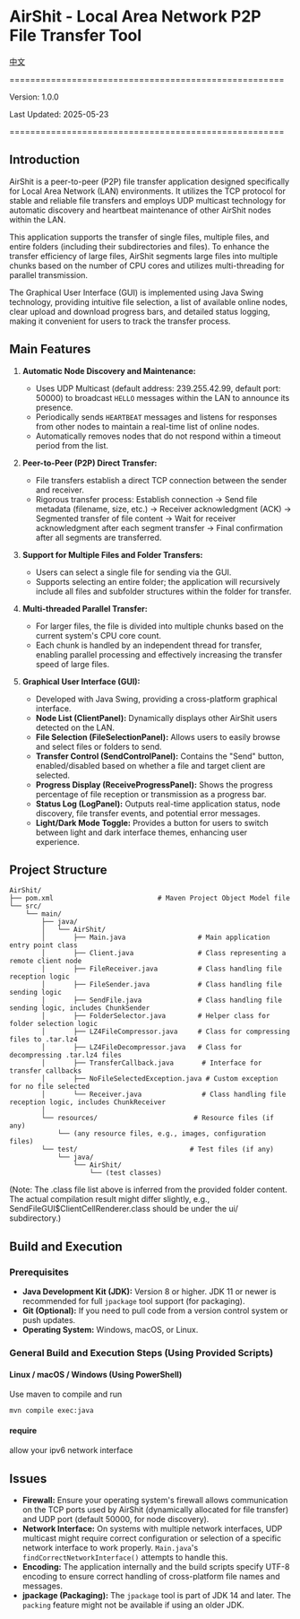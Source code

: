 # AirShit - Local Area Network P2P File Transfer Tool

[中文](README_zh_tw.md)

=====================================================

Version: 1.0.0

Last Updated: 2025-05-23

=====================================================


## Introduction

AirShit is a peer-to-peer (P2P) file transfer application designed specifically
for Local Area Network (LAN) environments. It utilizes the TCP protocol for
stable and reliable file transfers and employs UDP multicast technology for
automatic discovery and heartbeat maintenance of other AirShit nodes within the LAN.

This application supports the transfer of single files, multiple files, and
entire folders (including their subdirectories and files). To enhance the
transfer efficiency of large files, AirShit segments large files into multiple
chunks based on the number of CPU cores and utilizes multi-threading for
parallel transmission.

The Graphical User Interface (GUI) is implemented using Java Swing technology,
providing intuitive file selection, a list of available online nodes, clear
upload and download progress bars, and detailed status logging, making it
convenient for users to track the transfer process.

## Main Features

1.  **Automatic Node Discovery and Maintenance:**
    *   Uses UDP Multicast (default address: 239.255.42.99, default port: 50000)
        to broadcast `HELLO` messages within the LAN to announce its presence.
    *   Periodically sends `HEARTBEAT` messages and listens for responses from
        other nodes to maintain a real-time list of online nodes.
    *   Automatically removes nodes that do not respond within a timeout period
        from the list.

2.  **Peer-to-Peer (P2P) Direct Transfer:**
    *   File transfers establish a direct TCP connection between the sender and
        receiver.
    *   Rigorous transfer process: Establish connection -> Send file metadata
        (filename, size, etc.) -> Receiver acknowledgment (ACK) -> Segmented
        transfer of file content -> Wait for receiver acknowledgment after each
        segment transfer -> Final confirmation after all segments are transferred.

3.  **Support for Multiple Files and Folder Transfers:**
    *   Users can select a single file for sending via the GUI.
    *   Supports selecting an entire folder; the application will recursively
        include all files and subfolder structures within the folder for transfer.

4.  **Multi-threaded Parallel Transfer:**
    *   For larger files, the file is divided into multiple chunks based on the
        current system's CPU core count.
    *   Each chunk is handled by an independent thread for transfer, enabling
        parallel processing and effectively increasing the transfer speed of
        large files.

5.  **Graphical User Interface (GUI):**
    *   Developed with Java Swing, providing a cross-platform graphical interface.
    *   **Node List (ClientPanel):** Dynamically displays other AirShit users
        detected on the LAN.
    *   **File Selection (FileSelectionPanel):** Allows users to easily browse
        and select files or folders to send.
    *   **Transfer Control (SendControlPanel):** Contains the "Send" button,
        enabled/disabled based on whether a file and target client are selected.
    *   **Progress Display (ReceiveProgressPanel):** Shows the progress percentage
        of file reception or transmission as a progress bar.
    *   **Status Log (LogPanel):** Outputs real-time application status, node
        discovery, file transfer events, and potential error messages.
    *   **Light/Dark Mode Toggle:** Provides a button for users to switch
        between light and dark interface themes, enhancing user experience.

## Project Structure


```
AirShit/
├── pom.xml                          # Maven Project Object Model file
└── src/
    └── main/
        ├── java/
        │   └── AirShit/
        │       ├── Main.java                  # Main application entry point class
        │       ├── Client.java                # Class representing a remote client node
        │       ├── FileReceiver.java          # Class handling file reception logic
        │       ├── FileSender.java            # Class handling file sending logic
        │       ├── SendFile.java              # Class handling file sending logic, includes ChunkSender
        │       ├── FolderSelector.java        # Helper class for folder selection logic
        │       ├── LZ4FileCompressor.java     # Class for compressing files to .tar.lz4
        │       ├── LZ4FileDecompressor.java   # Class for decompressing .tar.lz4 files
        │       ├── TransferCallback.java       # Interface for transfer callbacks
        │       ├── NoFileSelectedException.java # Custom exception for no file selected
        │       └── Receiver.java               # Class handling file reception logic, includes ChunkReceiver
        │
        └── resources/                        # Resource files (if any)
            └── (any resource files, e.g., images, configuration files)
        └── test/                            # Test files (if any)
            └── java/
                └── AirShit/
                    └── (test classes)
```

(Note: The .class file list above is inferred from the provided folder content.
The actual compilation result might differ slightly, e.g.,
SendFileGUI$ClientCellRenderer.class should be under the ui/ subdirectory.)



## Build and Execution

### Prerequisites

*   **Java Development Kit (JDK):** Version 8 or higher. JDK 11 or newer is
    recommended for full `jpackage` tool support (for packaging).
*   **Git (Optional):** If you need to pull code from a version control system
    or push updates.
*   **Operating System:** Windows, macOS, or Linux.

### General Build and Execution Steps (Using Provided Scripts)

#### Linux / macOS / Windows (Using PowerShell)

Use maven to compile and run
```
mvn compile exec:java
```

#### require
allow your ipv6 network interface



## Issues


*   **Firewall:** Ensure your operating system's firewall allows communication
    on the TCP ports used by AirShit (dynamically allocated for file transfer)
    and UDP port (default 50000, for node discovery).
*   **Network Interface:** On systems with multiple network interfaces, UDP
    multicast might require correct configuration or selection of a specific
    network interface to work properly. `Main.java`'s
    `findCorrectNetworkInterface()` attempts to handle this.
*   **Encoding:** The application internally and the build scripts specify UTF-8
    encoding to ensure correct handling of cross-platform file names and messages.
*   **jpackage (Packaging):** The `jpackage` tool is part of JDK 14 and later.
    The `packing` feature might not be available if using an older JDK.
